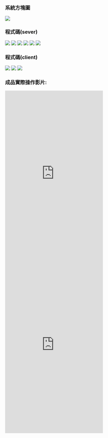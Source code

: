 ### 系統方塊圖
![](https://github.com/phantom3035/MCU-HW/blob/main/images/sever%20client.png?raw=true)
### 程式碼(sever)
![](https://github.com/phantom3035/MCU-HW/blob/main/images/sever%20client1.png?raw=true)
![](https://github.com/phantom3035/MCU-HW/blob/main/images/sever%20client2.png?raw=true)
![](https://github.com/phantom3035/MCU-HW/blob/main/images/sever%20client3.png?raw=true)
![](https://github.com/phantom3035/MCU-HW/blob/main/images/sever%20client4.png?raw=true)
![](https://github.com/phantom3035/MCU-HW/blob/main/images/sever%20client5.png?raw=true)
![](https://github.com/phantom3035/MCU-HW/blob/main/images/sever%20client6.png?raw=true)
### 程式碼(client)
![](https://github.com/phantom3035/MCU-HW/blob/main/images/client1.png?raw=true)
![](https://github.com/phantom3035/MCU-HW/blob/main/images/client2.png?raw=true)
![](https://github.com/phantom3035/MCU-HW/blob/main/images/client3.png?raw=true)

### 成品實際操作影片:
<iframe width="320" height="560" src="https://www.youtube.com/embed/W7ThJkhRk4o" title="705504077 014431" frameborder="0" allow="accelerometer; autoplay; clipboard-write; encrypted-media; gyroscope; picture-in-picture; web-share" allowfullscreen></iframe>

<iframe width="320" height="560" src="https://www.youtube.com/embed/0KSjvps_Ayw" title="705504077 180169" frameborder="0" allow="accelerometer; autoplay; clipboard-write; encrypted-media; gyroscope; picture-in-picture; web-share" allowfullscreen></iframe>
<br>
<br>
